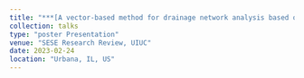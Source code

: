 ```yaml
---
title: "***[A vector‑based method for drainage network analysis based on LiDAR data](https://earth.illinois.edu/research/2023-sese-research-review)***"
collection: talks
type: "poster Presentation"
venue: "SESE Research Review, UIUC"
date: 2023-02-24
location: "Urbana, IL, US"
---
```

